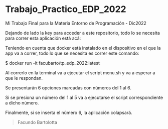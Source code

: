 # Trabajo_Practico_EDP_2022
Mi Trabajo Final para la Materia Entorno de Programación - Dic2022

Dejando de lado la key para acceder a este repositorio, todo lo se necesita para correr esta aplicación está acá:

Teniendo en cuenta que docker está instalado en el dispositivo en el que la app va a correr, 
todo lo que se necesita es correr este comando:

$ docker run -it facubarto/tp_edp_2022:latest

Al correrlo en la terminal va a ejecutar el script menu.sh y va a esperar a que le respondan.

Se presentarán 6 opciones marcadas con números del 1 al 6.

Si se presiona un número del 1 al 5 va a ejecutarse el script correspondiente a dicho número.

Finalmente, si se inserta el número 6, la aplicación colapsará.


>Facundo Bartolotta
